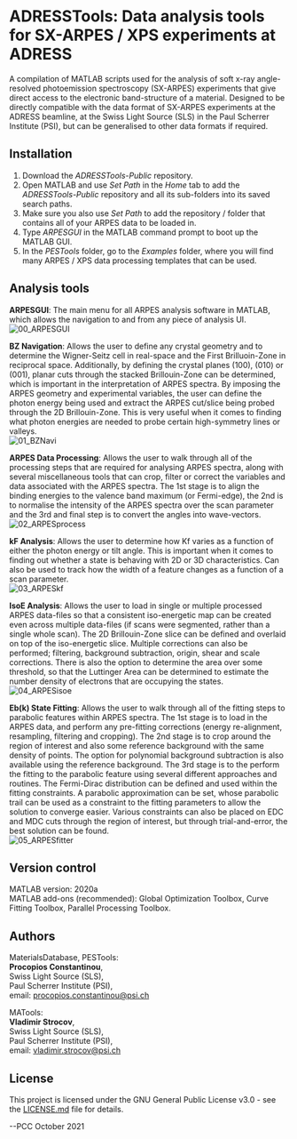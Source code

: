 # ADRESSTools: Data analysis tools for SX-ARPES / XPS experiments at ADRESS

A compilation of MATLAB scripts used for the analysis of soft x-ray angle-resolved photoemission spectroscopy (SX-ARPES) experiments that give direct access to the electronic band-structure of a material. Designed to be directly compatible with the data format of SX-ARPES experiments at the ADRESS beamline, at the Swiss Light Source (SLS) in the Paul Scherrer Institute (PSI), but can be generalised to other data formats if required.

## Installation  
1. Download the *ADRESSTools-Public* repository.
2. Open MATLAB and use *Set Path* in the *Home* tab to add the *ADRESSTools-Public* repository and all its sub-folders into its saved search paths.
3. Make sure you also use *Set Path* to add the repository / folder that contains all of your ARPES data to be loaded in.
4. Type *ARPESGUI* in the MATLAB command prompt to boot up the MATLAB GUI.
5. In the *PESTools* folder, go to the *Examples* folder, where you will find many ARPES / XPS data processing templates that can be used.

## Analysis tools
**ARPESGUI**:
The main menu for all ARPES analysis software in MATLAB, which allows the navigation to and from any piece of analysis UI.  
![00_ARPESGUI](ADRESSTools_v1.0/PESTools_Euston_PCC_20210925/0_ReadMeImages/00_ARPESGUI.png)

**BZ Navigation**:
Allows the user to define any crystal geometry and to determine the Wigner-Seitz cell in real-space and the First Brilluoin-Zone in reciprocal space. Additionally, by defining the crystal planes (100), (010) or (001), planar cuts through the stacked Brillouin-Zone can be determined, which is important in the interpretation of ARPES spectra. By imposing the ARPES geometry and experimental variables, the user can define the photon energy being used and extract the ARPES cut/slice being probed through the 2D Brillouin-Zone. This is very useful when it comes to finding what photon energies are needed to probe certain high-symmetry lines or valleys.  
![01_BZNavi](ADRESSTools_v1.0/PESTools_Euston_PCC_20210925/0_ReadMeImages/01_BZNavi.png)

**ARPES Data Processing**:
Allows the user to walk through all of the processing steps that are required for analysing ARPES spectra, along with several miscellaneous tools that can crop, filter or correct the variables and data associated with the ARPES spectra. The 1st stage is to align the binding energies to the valence band maximum (or Fermi-edge), the 2nd is to normalise the intensity of the ARPES spectra over the scan parameter and the 3rd and final step is to convert the angles into wave-vectors.  
![02_ARPESprocess](ADRESSTools_v1.0/PESTools_Euston_PCC_20210925/0_ReadMeImages/02_ARPESprocess.png)

**kF Analysis**:
Allows the user to determine how Kf varies as a function of either the photon energy or tilt angle. This is important when it comes to finding out whether a state is behaving with 2D or 3D characteristics. Can also be used to track how the width of a feature changes as a function of a scan parameter.  
![03_ARPESkf](ADRESSTools_v1.0/PESTools_Euston_PCC_20210925/0_ReadMeImages/03_ARPESkf.png)

**IsoE Analysis**:
Allows the user to load in single or multiple processed ARPES data-files so that a consistent iso-energetic map can be created even across multiple data-files (if scans were segmented, rather than a single whole scan). The 2D Brillouin-Zone slice can be defined and overlaid on top of the iso-energetic slice. Multiple corrections can also be performed; filtering, background subtraction, origin, shear and scale corrections. There is also the option to determine the area over some threshold, so that the Luttinger Area can be determined to estimate the number density of electrons that are occupying the states.  
![04_ARPESisoe](ADRESSTools_v1.0/PESTools_Euston_PCC_20210925/0_ReadMeImages/04_ARPESisoe.png)

**Eb(k) State Fitting**:
Allows the user to walk through all of the fitting steps to parabolic features within ARPES spectra. The 1st stage is to load in the ARPES data, and perform any pre-fitting corrections (energy re-alignment, resampling, filtering and cropping). The 2nd stage is to crop around the region of interest and also some reference background with the same density of points. The option for polynomial background subtraction is also available using the reference background. The 3rd stage is to the perform the fitting to the parabolic feature using several different approaches and routines. The Fermi-Dirac distribution can be defined and used within the fitting constraints. A parabolic approximation can be set, whose parabolic trail can be used as a constraint to the fitting parameters to allow the solution to converge easier. Various constraints can also be placed on EDC and MDC cuts through the region of interest, but through trial-and-error, the best solution can be found.  
![05_ARPESfitter](ADRESSTools_v1.0/PESTools_Euston_PCC_20210925/0_ReadMeImages/05_ARPESfitter.png)

## Version control  
MATLAB version:   2020a  
MATLAB add-ons (recommended):   Global Optimization Toolbox, Curve Fitting Toolbox, Parallel Processing Toolbox.

## Authors
MaterialsDatabase, PESTools:  
**Procopios Constantinou**,  
Swiss Light Source (SLS),  
Paul Scherrer Institute (PSI),  
email: procopios.constantinou@psi.ch

MATools:  
**Vladimir Strocov**,  
Swiss Light Source (SLS),  
Paul Scherrer Institute (PSI),  
email: vladimir.strocov@psi.ch

## License  
This project is licensed under the GNU General Public License v3.0 - see the [LICENSE.md](LICENSE.md) file for details.

--PCC October 2021
